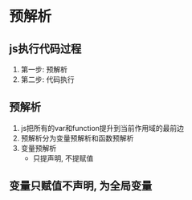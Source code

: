 # 预解析

## js执行代码过程
1. 第一步: 预解析
2. 第二步: 代码执行

## 预解析
1. js把所有的var和function提升到当前作用域的最前边
2. 预解析分为变量预解析和函数预解析
3. 变量预解析
    - 只提声明, 不提赋值

## 变量只赋值不声明, 为全局变量